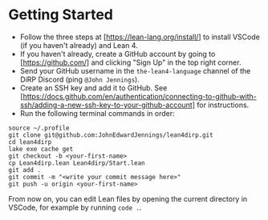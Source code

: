 # Getting Started
* Follow the three steps at [https://lean-lang.org/install/] to install VSCode (if you haven't already) and Lean 4.
* If you haven't already, create a GitHub account by going to [https://github.com/] and clicking "Sign Up" in the top right corner.
* Send your GitHub username in the `the-lean4-language` channel of the DiRP Discord (ping `@John Jennings`).
* Create an SSH key and add it to GitHub. See [https://docs.github.com/en/authentication/connecting-to-github-with-ssh/adding-a-new-ssh-key-to-your-github-account] for instructions.
* Run the following terminal commands in order:
```
source ~/.profile
git clone git@github.com:JohnEdwardJennings/lean4dirp.git
cd lean4dirp
lake exe cache get
git checkout -b <your-first-name>
cp Lean4dirp.lean Lean4dirp/Start.lean
git add .
git commit -m "<write your commit message here>"
git push -u origin <your-first-name>
```

From now on, you can edit Lean files by opening the current directory in VSCode, for example by running `code .`.
